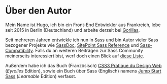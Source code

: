 
# Über den Autor

Mein Name ist Hugo, ich bin ein Front-End Entwickler aus Frankreich, lebe seit 2015 in Berlin (Deutschland) und arbeite derzeit bei [Gorillas](https://gorillas.io/).

Seit mehreren Jahren entwickle ich nun in Sass und bin Autor vieler Sass bezogener Projekte wie [SassDoc](http://sassdoc.com), [SitePoint Sass Reference](http://sitepoint.com/sass-reference/) und [Sass-Compatibility](https://hugogiraudel.github.io/sass-compatibility/). Falls du an weiteren Beiträgen zur Sass Community meinerseits interessiert bist, werf doch einen Blick auf [diese Liste](http://github.com/HugoGiraudel/awesome-sass).

Außerdem habe ich das Buch (Französisch) [CSS3 Pratique du Design Web](https://www.amazon.fr/dp/2212140231) (*Eyrolles* Edition), sowie ein Buch über Sass (Englisch) namens [Jump Start Sass](https://learnable.com/books/jump-start-sass) (*Learnable* Edition) verfasst.
